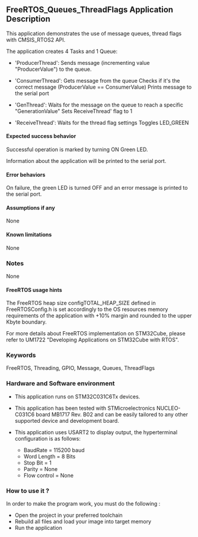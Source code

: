 ## <b>FreeRTOS_Queues_ThreadFlags Application Description</b>

This application demonstrates the use of message queues, thread flags with CMSIS_RTOS2 API.

The application creates 4 Tasks and 1 Queue:

  - 'ProducerThread': Sends message (incrementing value "ProducerValue") to the queue.

  - 'ConsumerThread': Gets message from the queue
                      Checks if it's the correct message (ProducerValue == ConsumerValue)
                      Prints message to the serial port

  - 'GenThread': Waits for the message on the queue to reach a specific "GenerationValue"
                 Sets ReceiveThread' flag to 1

  - 'ReceiveThread': Waits for the thread flag settings
                     Toggles LED_GREEN

#### <b>Expected success behavior</b>

Successful operation is marked by turning ON Green LED.

Information about the application will be printed to the serial port.

#### <b>Error behaviors</b>

On failure, the green LED is turned OFF and an error message is printed to the serial port.

#### <b>Assumptions if any</b>

None

#### <b>Known limitations</b>

None

### <b>Notes</b>

None

#### <b>FreeRTOS usage hints</b>

The FreeRTOS heap size configTOTAL_HEAP_SIZE defined in FreeRTOSConfig.h is set accordingly to the
OS resources memory requirements of the application with +10% margin and rounded to the upper Kbyte boundary.

For more details about FreeRTOS implementation on STM32Cube, please refer to UM1722 "Developing Applications
on STM32Cube with RTOS".

### <b>Keywords</b>

FreeRTOS, Threading, GPIO, Message, Queues, ThreadFlags

### <b>Hardware and Software environment</b>

  - This application runs on STM32C031C6Tx devices.
  - This application has been tested with STMicroelectronics NUCLEO-C031C6 board MB1717 Rev. B02
    and can be easily tailored to any other supported device and development board.

  - This application uses USART2 to display output, the hyperterminal configuration is as follows:

    - BaudRate = 115200 baud
    - Word Length = 8 Bits
    - Stop Bit = 1
    - Parity = None
    - Flow control = None

### <b>How to use it ?</b>

In order to make the program work, you must do the following :

 - Open the project in your preferred toolchain
 - Rebuild all files and load your image into target memory
 - Run the application
